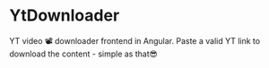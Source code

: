 # YtDownloader

YT video 📽 downloader frontend in Angular. Paste a valid YT link to download the content - simple as that😎
